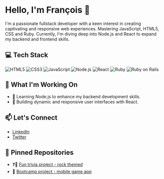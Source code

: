 # Hello, I'm François 👋

I'm a passionate fullstack developer with a keen interest in creating captivating and responsive web experiences. Mastering JavaScript, HTML5, CSS and Ruby. 
Currently, I'm diving deep into Node.js and React to expand my backend and frontend skills.

## 💻 Tech Stack
![HTML5](https://img.shields.io/badge/HTML5-E34F26?style=for-the-badge&logo=html5&logoColor=white)
![CSS3](https://img.shields.io/badge/CSS3-1572B6?style=for-the-badge&logo=css3&logoColor=white)
![JavaScript](https://img.shields.io/badge/JavaScript-F7DF1E?style=for-the-badge&logo=javascript&logoColor=black)
![Node.js](https://img.shields.io/badge/Node.js-339933?style=for-the-badge&logo=nodedotjs&logoColor=white)
![React](https://img.shields.io/badge/React-61DAFB?style=for-the-badge&logo=react&logoColor=black)
![Ruby](https://img.shields.io/badge/Ruby-9B111E?style=for-the-badge&logo=ruby&logoColor=white)
![Ruby on Rails](https://img.shields.io/badge/Ruby%20on%20Rails-CC0000?style=for-the-badge&logo=rubyonrails&logoColor=white)



## 🚀 What I'm Working On
- 🌱 Learning Node.js to enhance my backend development skills.
- 🚀 Building dynamic and responsive user interfaces with React.

## 📫 Let's Connect
- [LinkedIn](https://www.linkedin.com/in/flerosier/)
- [Twitter](https://x.com/Reisorel_42)

## 📌 Pinned Repositories
- ❓🎸 [Fun trivia project - rock themed](https://github.com/Reisorel/trivia_project)
- 🎲 [Bootcamp project - mobile game app](https://github.com/F1uffee/gotcha)

